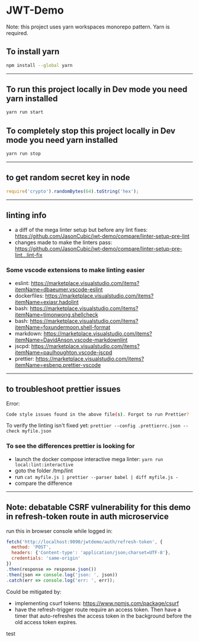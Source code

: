 # JWT-Demo

Note: this project uses yarn workspaces monorepo pattern.  Yarn is required.

## To install yarn

```bash
npm install --global yarn
```

---

## To run this project locally in Dev mode you need yarn installed

```bash
yarn run start
```

## To completely stop this project locally in Dev mode you need yarn installed

```bash
yarn run stop
```

---

## to get random secret key in node

```js
require('crypto').randomBytes(64).toString('hex');
```

---

## linting info

* a diff of the mega linter setup but before any lint fixes: <https://github.com/JasonCubic/jwt-demo/compare/linter-setup-pre-lint>
* changes made to make the linters pass: <https://github.com/JasonCubic/jwt-demo/compare/linter-setup-pre-lint...lint-fix>

### Some vscode extensions to make linting easier

* eslint: <https://marketplace.visualstudio.com/items?itemName=dbaeumer.vscode-eslint>
* dockerfiles: <https://marketplace.visualstudio.com/items?itemName=exiasr.hadolint>
* bash: <https://marketplace.visualstudio.com/items?itemName=timonwong.shellcheck>
* bash: <https://marketplace.visualstudio.com/items?itemName=foxundermoon.shell-format>
* markdown: <https://marketplace.visualstudio.com/items?itemName=DavidAnson.vscode-markdownlint>
* jscpd: <https://marketplace.visualstudio.com/items?itemName=paulhoughton.vscode-jscpd>
* prettier: <https://marketplace.visualstudio.com/items?itemName=esbenp.prettier-vscode>

---

## to troubleshoot prettier issues

Error:

```bash
Code style issues found in the above file(s). Forgot to run Prettier?
```

To verify the linting isn't fixed yet: `prettier --config .prettierrc.json --check myfile.json`

### To see the differences prettier is looking for

* launch the docker compose interactive mega linter: `yarn run local:lint:interactive`
* goto the folder /tmp/lint
* run `cat myfile.js | prettier --parser babel | diff myfile.js -`
* compare the difference

---

## Note: debatable CSRF vulnerability for this demo in refresh-token route in auth microservice

run this in browser console while logged in:

```js
fetch('http://localhost:9090/jwtdemo/auth/refresh-token', {
  method: 'POST',
  headers: {'Content-type': 'application/json;charset=UTF-8'},
  credentials: 'same-origin'
})
.then(response => response.json())
.then(json => console.log('json: ', json))
.catch(err => console.log('err: ', err));
```

Could be mitigated by:

* implementing csurf tokens: <https://www.npmjs.com/package/csurf>
* have the refresh-trigger route require an access token.  Then have a timer
  that auto-refreshes the access token in the background before the old access token expires.
  
test
